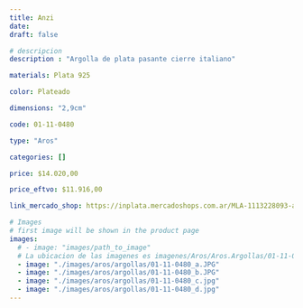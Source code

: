 ```yaml
---
title: Anzi
date: 
draft: false

# descripcion
description : "Argolla de plata pasante cierre italiano"

materials: Plata 925

color: Plateado

dimensions: "2,9cm"

code: 01-11-0480

type: "Aros"

categories: []

price: $14.020,00

price_eftvo: $11.916,00

link_mercado_shop: https://inplata.mercadoshops.com.ar/MLA-1113228093-aros-argolla-en-plata-925-inflada-anzi-regalo-mujer-_JM

# Images
# first image will be shown in the product page
images:
  # - image: "images/path_to_image"
  # La ubicacion de las imagenes es imagenes/Aros/Aros.Argollas/01-11-0480-anzi
  - image: "./images/aros/argollas/01-11-0480_a.JPG"
  - image: "./images/aros/argollas/01-11-0480_b.JPG"
  - image: "./images/aros/argollas/01-11-0480_c.jpg"
  - image: "./images/aros/argollas/01-11-0480_d.jpg"
---
```

